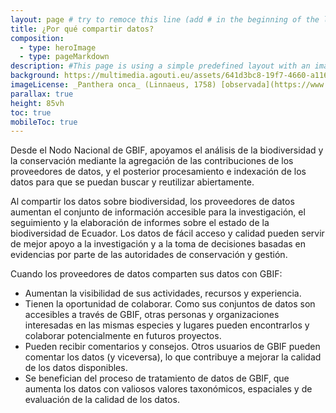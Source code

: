 ```yaml
---
layout: page # try to remoce this line (add # in the beginning of the line to make it a comment) - then the layout will change, but the content remain the same
title: ¿Por qué compartir datos?
composition:
  - type: heroImage
  - type: pageMarkdown
description: #This page is using a simple predefined layout with an image, a title and some body text
background: https://multimedia.agouti.eu/assets/641d3bc8-19f7-4660-a116-9f0e7d48e7a2/file #/assets/images/placeholders/moss.jpg
imageLicense: _Panthera onca_ (Linnaeus, 1758) [observada](https://www.gbif.org/occurrence/4117088327){:target="_blank"} en el Refugio de Vida Silvestre El Pambilar [(CC BY 4.0)](http://creativecommons.org/licenses/by/4.0/){:target="_blank"}
parallax: true
height: 85vh
toc: true
mobileToc: true
---
```


Desde el Nodo Nacional de GBIF, apoyamos el análisis de la biodiversidad y la conservación mediante la agregación de las contribuciones de los proveedores de datos, y el posterior procesamiento e indexación de los datos para que se puedan buscar y reutilizar abiertamente.


Al compartir los datos sobre biodiversidad, los proveedores de datos aumentan el conjunto de información accesible para la investigación, el seguimiento y la elaboración de informes sobre el estado de la biodiversidad de Ecuador. Los datos de fácil acceso y calidad pueden servir de mejor apoyo a la investigación y a la toma de decisiones basadas en evidencias por parte de las autoridades de conservación y gestión.


Cuando los proveedores de datos comparten sus datos con GBIF:

- Aumentan la visibilidad de sus actividades, recursos y experiencia.
- Tienen la oportunidad de colaborar. Como sus conjuntos de datos son accesibles a través de GBIF, otras personas y organizaciones interesadas en las mismas especies y lugares pueden encontrarlos y colaborar potencialmente en futuros proyectos.
- Pueden recibir comentarios y consejos. Otros usuarios de GBIF pueden comentar los datos (y viceversa), lo que contribuye a mejorar la calidad de los datos disponibles.
- Se benefician del proceso de tratamiento de datos de GBIF, que aumenta los datos con valiosos valores taxonómicos, espaciales y de evaluación de la calidad de los datos.
